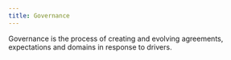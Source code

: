 ```yaml
---
title: Governance
---
```



Governance is the process of creating and evolving agreements, expectations and domains in response to drivers.

